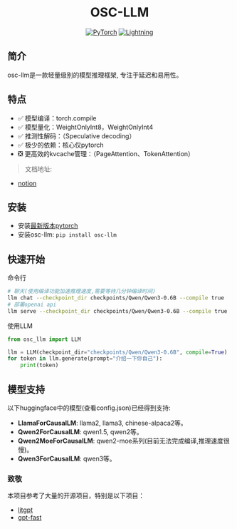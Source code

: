 <div align='center'>

# OSC-LLM
<a href="https://pytorch.org/get-started/locally/"><img alt="PyTorch" src="https://img.shields.io/badge/PyTorch-ee4c2c?logo=pytorch&logoColor=white"></a>
<a href="https://lightning.ai/docs/overview/getting-started"><img alt="Lightning" src="https://img.shields.io/badge/-Lightning-792ee5?logo=pytorchlightning&logoColor=white"></a>

</div>

## 简介

osc-llm是一款轻量级别的模型推理框架, 专注于延迟和易用性。

## 特点

- ✅ 模型编译：torch.compile
- ✅ 模型量化：WeightOnlyInt8，WeightOnlyInt4
- ✅ 推测性解码：（Speculative decoding）
- ✅ 极少的依赖：核心仅pytorch
- ❎ 更高效的kvcache管理：（PageAttention、TokenAttention）

> 文档地址:
- [notion](https://wangmengdi.notion.site/OSC-LLM-5a04563d88464530b3d32b31e27c557a)

## 安装

- 安装[最新版本pytorch](https://pytorch.org/get-started/locally/)
- 安装osc-llm: `pip install osc-llm`

## 快速开始

命令行
```bash
# 聊天(使用编译功能加速推理速度,需要等待几分钟编译时间)
llm chat --checkpoint_dir checkpoints/Qwen/Qwen3-0.6B --compile true
# 部署openai api
llm serve --checkpoint_dir checkpoints/Qwen/Qwen3-0.6B --compile true
```
使用LLM
```python
from osc_llm import LLM

llm = LLM(checkpoint_dir="checkpoints/Qwen/Qwen3-0.6B", compile=True)
for token in llm.generate(prompt="介绍一下你自己"):
    print(token)
```

## 模型支持

以下huggingface中的模型(查看config.json)已经得到支持:
- **LlamaForCausalLM**: llama2, llama3, chinese-alpaca2等。
- **Qwen2ForCausalLM**: qwen1.5, qwen2等。
- **Qwen2MoeForCausalLM**: qwen2-moe系列(目前无法完成编译,推理速度很慢)。
- **Qwen3ForCausalLM**: qwen3等。


### 致敬
本项目参考了大量的开源项目，特别是以下项目：

- [litgpt](https://github.com/Lightning-AI/litgpt)
- [gpt-fast](https://github.com/pytorch-labs/gpt-fast)